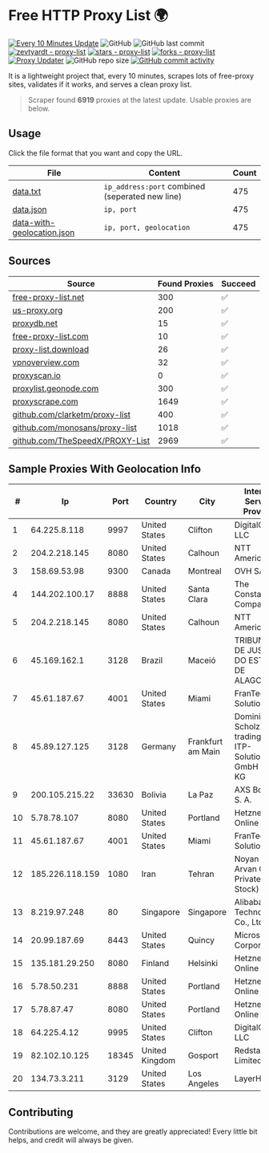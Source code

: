 
# Free HTTP Proxy List 🌍

[![Every 10 Minutes Update](https://github.com/mertguvencli/http-proxy-list/actions/workflows/main.yml/badge.svg?branch=main)](https://github.com/mertguvencli/http-proxy-list/actions/workflows/main.yml)
![GitHub](https://img.shields.io/github/license/mertguvencli/http-proxy-list)
![GitHub last commit](https://img.shields.io/github/last-commit/mertguvencli/http-proxy-list)
[![zevtyardt - proxy-list](https://img.shields.io/static/v1?label=zevtyardt&message=proxy-list&color=blue&logo=github)](https://github.com/zevtyardt/proxy-list "Go to GitHub repo")
[![stars - proxy-list](https://img.shields.io/github/stars/zevtyardt/proxy-list?style=social)](https://github.com/zevtyardt/proxy-list)
[![forks - proxy-list](https://img.shields.io/github/forks/zevtyardt/proxy-list?style=social)](https://github.com/zevtyardt/proxy-list)
[![Proxy Updater](https://github.com/zevtyardt/proxy-list/workflows/Proxy%20Updater/badge.svg)](https://github.com/zevtyardt/proxy-list/actions?query=workflow:"Proxy+Updater")
![GitHub repo size](https://img.shields.io/github/repo-size/zevtyardt/proxy-list)
[![GitHub commit activity](https://img.shields.io/github/commit-activity/m/zevtyardt/proxy-list?logo=commits)](https://github.com/zevtyardt/proxy-list/commits/main)

It is a lightweight project that, every 10 minutes, scrapes lots of free-proxy sites, validates if it works, and serves a clean proxy list.

> Scraper found **6919** proxies at the latest update. Usable proxies are below.

## Usage

Click the file format that you want and copy the URL.

|File|Content|Count|
|----|-------|-----|
|[data.txt](https://raw.githubusercontent.com/mertguvencli/http-proxy-list/main/proxy-list/data.txt)|`ip_address:port` combined (seperated new line)|475|
|[data.json](https://raw.githubusercontent.com/mertguvencli/http-proxy-list/main/proxy-list/data.json)|`ip, port`|475|
|[data-with-geolocation.json](https://raw.githubusercontent.com/mertguvencli/http-proxy-list/main/proxy-list/data-with-geolocation.json)|`ip, port, geolocation`|475|

## Sources

|Source|Found Proxies|Succeed|
|------|-------------|-------|
|[free-proxy-list.net](https://free-proxy-list.net)|300|✅|
|[us-proxy.org](https://www.us-proxy.org)|200|✅|
|[proxydb.net](http://proxydb.net)|15|✅|
|[free-proxy-list.com](https://free-proxy-list.com/?page=&port=&type%5B%5D=http&type%5B%5D=https&up_time=0&search=Search)|10|✅|
|[proxy-list.download](https://www.proxy-list.download/HTTP)|26|✅|
|[vpnoverview.com](https://vpnoverview.com/privacy/anonymous-browsing/free-proxy-servers)|32|✅|
|[proxyscan.io](https://www.proxyscan.io)|0|✅|
|[proxylist.geonode.com](https://proxylist.geonode.com/api/proxy-list?limit=300&page=1&sort_by=lastChecked&sort_type=desc&protocols=http,https)|300|✅|
|[proxyscrape.com](https://api.proxyscrape.com/v2/?request=displayproxies&protocol=http&timeout=10000&country=all&ssl=all&anonymity=all)|1649|✅|
|[github.com/clarketm/proxy-list](https://raw.githubusercontent.com/clarketm/proxy-list/master/proxy-list-raw.txt)|400|✅|
|[github.com/monosans/proxy-list](https://raw.githubusercontent.com/monosans/proxy-list/main/proxies/http.txt)|1018|✅|
|[github.com/TheSpeedX/PROXY-List](https://raw.githubusercontent.com/TheSpeedX/PROXY-List/master/http.txt)|2969|✅|


## Sample Proxies With Geolocation Info

|#|Ip|Port|Country|City|Internet Service Provider|
|-|--|----|-------|----|-------------------------|
|1|64.225.8.118|9997|United States|Clifton|DigitalOcean, LLC|
|2|204.2.218.145|8080|United States|Calhoun|NTT America, Inc.|
|3|158.69.53.98|9300|Canada|Montreal|OVH SAS|
|4|144.202.100.17|8888|United States|Santa Clara|The Constant Company|
|5|204.2.218.145|8080|United States|Calhoun|NTT America, Inc.|
|6|45.169.162.1|3128|Brazil|Maceió|TRIBUNAL DE JUSTIÇA DO ESTADO DE ALAGOAS|
|7|45.61.187.67|4001|United States|Miami|FranTech Solutions|
|8|45.89.127.125|3128|Germany|Frankfurt am Main|Dominic Scholz trading as ITP-Solutions GmbH & Co. KG|
|9|200.105.215.22|33630|Bolivia|La Paz|AXS Bolivia S. A.|
|10|5.78.78.107|8080|United States|Portland|Hetzner Online GmbH|
|11|45.61.187.67|4001|United States|Miami|FranTech Solutions|
|12|185.226.118.159|1080|Iran|Tehran|Noyan Abr Arvan Co. ( Private Joint Stock)|
|13|8.219.97.248|80|Singapore|Singapore|Alibaba (US) Technology Co., Ltd.|
|14|20.99.187.69|8443|United States|Quincy|Microsoft Corporation|
|15|135.181.29.250|8080|Finland|Helsinki|Hetzner Online GmbH|
|16|5.78.50.231|8888|United States|Portland|Hetzner Online GmbH|
|17|5.78.87.47|8080|United States|Portland|Hetzner Online GmbH|
|18|64.225.4.12|9995|United States|Clifton|DigitalOcean, LLC|
|19|82.102.10.125|18345|United Kingdom|Gosport|Redstation Limited|
|20|134.73.3.211|3129|United States|Los Angeles|LayerHost|



## Contributing

Contributions are welcome, and they are greatly appreciated! Every
little bit helps, and credit will always be given.

